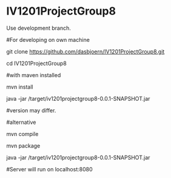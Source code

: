 # IV1201ProjectGroup8
Use development branch.

#For developing on own machine

git clone https://github.com/dasbjoern/IV1201ProjectGroup8.git

cd IV1201ProjectGroup8

#with maven installed

mvn install

java -jar /target/iv1201projectgroup8-0.0.1-SNAPSHOT.jar

#version may differ.

#alternative

mvn compile

mvn package 

java -jar /target/iv1201projectgroup8-0.0.1-SNAPSHOT.jar

#Server will run on localhost:8080
